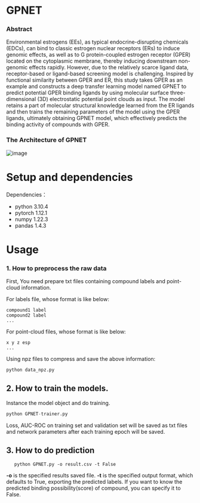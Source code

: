 # GPNET

### Abstract

Environmental estrogens (EEs), as typical endocrine-disrupting chemicals (EDCs), can bind to classic estrogen nuclear receptors (ERs) to induce genomic effects, as well as to G protein-coupled estrogen receptor (GPER) located on the cytoplasmic membrane, thereby inducing downstream non-genomic effects rapidly. However, due to the relatively scarce ligand data, receptor-based or ligand-based screening model is challenging. Inspired by functional similarity between GPER and ER, this study takes GPER as an example and constructs a deep transfer learning model named GPNET to predict potential GPER binding ligands by using molecular surface three-dimensional (3D) electrostatic potential point clouds as input. The model retains a part of molecular structural knowledge learned from the ER ligands and then trains the remaining parameters of the model using the GPER ligands, ultimately obtaining GPNET model, which effectively predicts the binding activity of compounds with GPER.

### The Architecture of GPNET

![image](https://github.com/yaotingji/GPNET/assets/154850794/2bb74e1d-a148-476b-80af-83e5019762e1)

# Setup and dependencies

Dependencies：

- python 3.10.4
- pytorch 1.12.1
- numpy 1.22.3
- pandas 1.4.3

# Usage

### 1. How to preprocess the raw data
First, You need prepare txt files containing compound labels and point-cloud information.

For labels file, whose format is like below:
```
compound1 label
compound2 label
...
```

For point-cloud files, whose format is like below:
```
x y z esp
...
```

Using npz files to compress and save the above information:
```python
python data_npz.py 
```

## 2. How to train the models. 
Instance the model object and do training.
```python
python GPNET-trainer.py 
```
Loss, AUC-ROC on training set and validation set will be saved as txt files and network parameters after each training epoch will be saved.

## 3. How to do prediction
 ```
    python GPNET.py -o result.csv -t False
   ```
**-o** is the specified results saved file.
**-t** is the specified output format, which defaults to True, exporting the predicted labels. 
If you want to know the predicted binding possibility(score) of compound, you can specify it to False.

